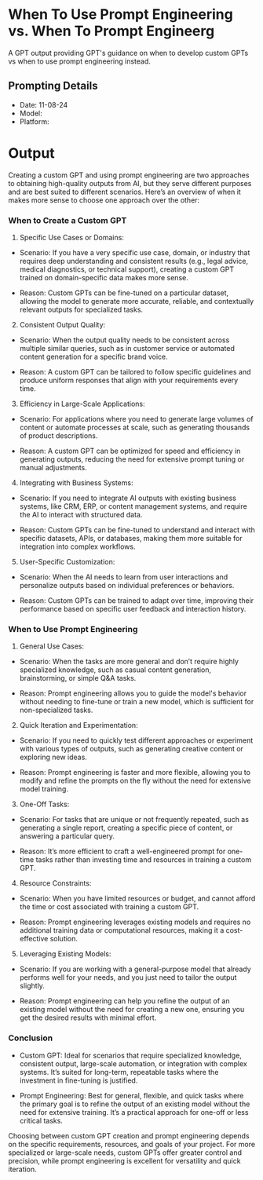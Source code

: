 # When To Use Prompt Engineering vs. When To Prompt Engineerg

A GPT output providing GPT's guidance on when to develop custom GPTs vs when to use prompt engineering instead. 

## Prompting Details

- Date: 11-08-24
- Model:
- Platform:

# Output

Creating a custom GPT and using prompt engineering are two approaches to obtaining high-quality outputs from AI, but they serve different purposes and are best suited to different scenarios. Here’s an overview of when it makes more sense to choose one approach over the other:

### When to Create a Custom GPT

1. Specific Use Cases or Domains:

- Scenario: If you have a very specific use case, domain, or industry that requires deep understanding and consistent results (e.g., legal advice, medical diagnostics, or technical support), creating a custom GPT trained on domain-specific data makes more sense.

- Reason: Custom GPTs can be fine-tuned on a particular dataset, allowing the model to generate more accurate, reliable, and contextually relevant outputs for specialized tasks.

2. Consistent Output Quality:

- Scenario: When the output quality needs to be consistent across multiple similar queries, such as in customer service or automated content generation for a specific brand voice.

- Reason: A custom GPT can be tailored to follow specific guidelines and produce uniform responses that align with your requirements every time.

3. Efficiency in Large-Scale Applications:

- Scenario: For applications where you need to generate large volumes of content or automate processes at scale, such as generating thousands of product descriptions.

- Reason: A custom GPT can be optimized for speed and efficiency in generating outputs, reducing the need for extensive prompt tuning or manual adjustments.

4. Integrating with Business Systems:

- Scenario: If you need to integrate AI outputs with existing business systems, like CRM, ERP, or content management systems, and require the AI to interact with structured data.

- Reason: Custom GPTs can be fine-tuned to understand and interact with specific datasets, APIs, or databases, making them more suitable for integration into complex workflows.

5. User-Specific Customization:

- Scenario: When the AI needs to learn from user interactions and personalize outputs based on individual preferences or behaviors.

- Reason: Custom GPTs can be trained to adapt over time, improving their performance based on specific user feedback and interaction history.

### When to Use Prompt Engineering

1. General Use Cases:

- Scenario: When the tasks are more general and don’t require highly specialized knowledge, such as casual content generation, brainstorming, or simple Q&A tasks.

- Reason: Prompt engineering allows you to guide the model's behavior without needing to fine-tune or train a new model, which is sufficient for non-specialized tasks.

2. Quick Iteration and Experimentation:

- Scenario: If you need to quickly test different approaches or experiment with various types of outputs, such as generating creative content or exploring new ideas.

- Reason: Prompt engineering is faster and more flexible, allowing you to modify and refine the prompts on the fly without the need for extensive model training.

3. One-Off Tasks:

- Scenario: For tasks that are unique or not frequently repeated, such as generating a single report, creating a specific piece of content, or answering a particular query.

- Reason: It’s more efficient to craft a well-engineered prompt for one-time tasks rather than investing time and resources in training a custom GPT.

4. Resource Constraints:

- Scenario: When you have limited resources or budget, and cannot afford the time or cost associated with training a custom GPT.

- Reason: Prompt engineering leverages existing models and requires no additional training data or computational resources, making it a cost-effective solution.

5. Leveraging Existing Models:

- Scenario: If you are working with a general-purpose model that already performs well for your needs, and you just need to tailor the output slightly.

- Reason: Prompt engineering can help you refine the output of an existing model without the need for creating a new one, ensuring you get the desired results with minimal effort.

### Conclusion

- Custom GPT: Ideal for scenarios that require specialized knowledge, consistent output, large-scale automation, or integration with complex systems. It’s suited for long-term, repeatable tasks where the investment in fine-tuning is justified.

- Prompt Engineering: Best for general, flexible, and quick tasks where the primary goal is to refine the output of an existing model without the need for extensive training. It’s a practical approach for one-off or less critical tasks.

Choosing between custom GPT creation and prompt engineering depends on the specific requirements, resources, and goals of your project. For more specialized or large-scale needs, custom GPTs offer greater control and precision, while prompt engineering is excellent for versatility and quick iteration.